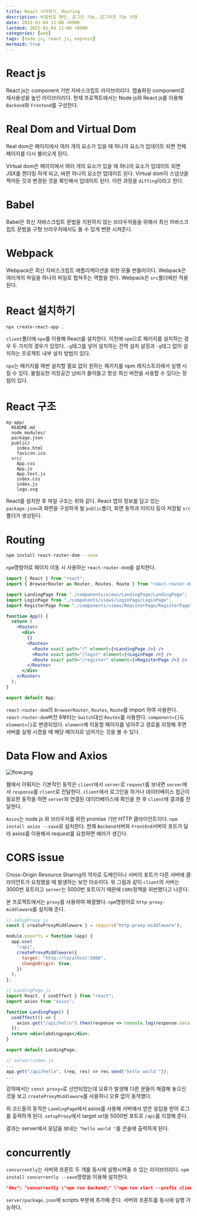 ```yaml
---
title: React 시작하기, Routing
description: 비밀번호 확인, 로그인 기능, 로그아웃 기능 구현
date: 2022-01-04 11:08 +0900
lastmod: 2021-01-04 11:08 +0900
categories: [web]
tags: [node js, react js, express]
mermaid: true
---
```


# React js

React js는 component 기반 자바스크립트 라이브러리다. 캡슐화된 component로 재사용성을 높인 라이브러리다. 현재 프로젝트에서는 Node js와 React js를 이용해 `Backend`와 `Frontend`를 구성한다.

# Real Dom and Virtual Dom

Real dom은 페이지에서 여러 개의 요소가 있을 때 하나의 요소가 업데이트 되면 전체 페이지를 다시 불러오게 된다.

Virtual dom은 페이지에서 여러 개의 요소가 있을 때 하나의 요소가 업데이트 되면 JSX를 렌더링 하게 되고, 바뀐 하나의 요소만 업데이트 된다. Virtual dom이 스냅샷을 찍어둔 것과 변경된 것을 확인해서 업데이트 된다. 이런 과정을 `diffing`이라고 한다.

# Babel

Babel은 최신 자바스크립트 문법을 지원하지 않는 브라우저들을 위해서 최신 자바스크립트 문법을 구형 브라우저에서도 돌 수 있게 변환 시켜준다.

# Webpack

Webpack은 최신 자바스크립트 애플리케이션을 위한 모듈 번들러이다. Webpack은 여러개의 파일을 하나의 파일로 합쳐주는 역할을 한다. Webpack은 `src`폴더에만 적용된다.

# React 설치하기

```bash
npx create-react-app .
```

`client`폴더에 `npx`를 이용해 React를 설치한다. 이전에 `npm`으로 패키지를 설치하는 경우 두 가지의 경우가 있었다. `-g`태그를 넣어 설치하는 전역 설치 설정과 `-g`태그 없이 설치하는 프로젝트 내부 설치 방법이 있다.

`npx`는 패키지를 매번 설치할 필요 없이 원하는 패키지를 npm 레지스트리에서 실행 시킬 수 있다. 불필요한 저장공간 낭비가 줄어들고 항상 최신 버전을 사용할 수 있다는 장점이 있다.

# React 구조

```
my-app/
  README.md
  node_modules/
  package.json
  public/
    index.html
    favicon.ico
  src/
    App.css
    App.js
    App.test.js
    index.css
    index.js
    logo.svg
```

React를 설치한 후 파일 구조는 위와 같다. React 앱의 정보를 담고 있는 `package.json`과 화면을 구성하게 될 `public`폴더, 화면 동작과 이미지 등이 저장될 `src`폴더가 생성된다.

# Routing

```bash
npm install react-router-dom --save
```

`npm`명령어로 페이지 이동 시 사용하는 `react-router-dom`을 설치한다.

```jsx
import { React } from "react";
import { BrowserRouter as Router, Routes, Route } from "react-router-dom";

import LandingPage from "./components/views/LandingPage/LandingPage";
import LoginPage from "./components/views/LoginPage/LoginPage";
import RegisterPage from "./components/views/RegisterPage/RegisterPage";

function App() {
  return (
    <Router>
      <div>
        {}
        <Routes>
          <Route exact path="/" element={<LandingPage />} />
          <Route exact path="/login" element={<LoginPage />} />
          <Route exact path="/register" element={<RegisterPage />} />
        </Routes>
      </div>
    </Router>
  );
}

export default App;
```

`react-router-dom`의 `BrowserRouter`, `Routes`, `Route`를 import 하여 사용한다. `react-router-dom`버전 6부터는 `Switch`대신 `Routes`를 사용한다. `component={}`도 `element={}`로 변경되었다. `element`에 이동할 페이지를 넣어주고 경로를 지정해 주면 서버를 실행 시켰을 때 해당 페이지로 넘어가는 것을 볼 수 있다.

# Data Flow and Axios

![flow.png](/images/img/posts/nodeReact/post3/flow.png)

웹에서 이뤄지는 기본적인 동작은 `client`에서 `server`로 `request`를 보내면 `server`에서 `response`를 `client`로 전달한다. `client`에서 로그인을 하거나 데이터베이스 접근이 필요한 동작을 하면 `server`와 연결된 데이터베이스에 확인을 한 후 `client`에 결과를 전달한다.

`Axios`는 node js 와 브라우저를 위한 promise 기반 HTTP 클라이언트이다. `npm install axios --save`로 설치한다. 현재 `Backend`서버와 `FrontEnd`서버의 포트가 달라 axios를 이용해서 request를 요청하면 에러가 생긴다.

# CORS issue

Cross-Origin Resource Sharing의 약자로 도메인이나 서버의 포트가 다른 서버에 클라이언트가 요청했을 때 발생하는 보안 이슈이다. 위 그림과 같이 `client`의 서버는 3000번 포트이고 `server`는 5000번 포트이기 때문에 `CORS`정책을 위반했다고 나온다.

본 프로젝트에서는 `proxy`를 사용하여 해결했다. `npm`명령어로 `http-proxy-middleware`를 설치해 준다.

```jsx
// setupProxy.js
const { createProxyMiddleware } = require("http-proxy-middleware");

module.exports = function (app) {
  app.use(
    "/api",
    createProxyMiddleware({
      target: "http://localhost:5000",
      changeOrigin: true,
    })
  );
};
```

```jsx
// LandingPage.js
import React, { useEffect } from "react";
import axios from "axios";

function LandingPage() {
  useEffect(() => {
    axios.get("/api/hello").then(response => console.log(response.data));
  });
  return <div>labdingpage</div>;
}

export default LandingPage;
```

```jsx
// server/index.js
...
app.get("/api/hello", (req, res) => res.send("hello world "));
...
```

강의에서는 `const proxy=`로 선언되었는데 오류가 발생해 다른 분들이 해결해 놓으신 것을 보고 `createProxyMiddleware`를 사용하니 오류 없이 동작했다.

위 코드들의 동작은 `LandingPage`에서 axios를 사용해 서버에서 얻은 응답을 받아 로그를 출력하게 된다. `setupProxy`에서 target url을 5000번 포트로 `/api`를 지정해 준다.

결과는 server에서 응답을 보내는 `"hello world "`를 콘솔에 출력하게 된다.

# concurrently

`concurrently`는 서버와 프론트 두 개를 동시에 실행시켜줄 수 있는 라이브러리다. `npm install concurrently --save`명령을 이용해 설치한다.

```json
"dev": "concurrently \"npm run backend\" \"npm run start --prefix client\""
```

`server/package.json`에 scripts 부분에 추가해 준다. 서버와 프론트를 동시에 실행 가능하다.
